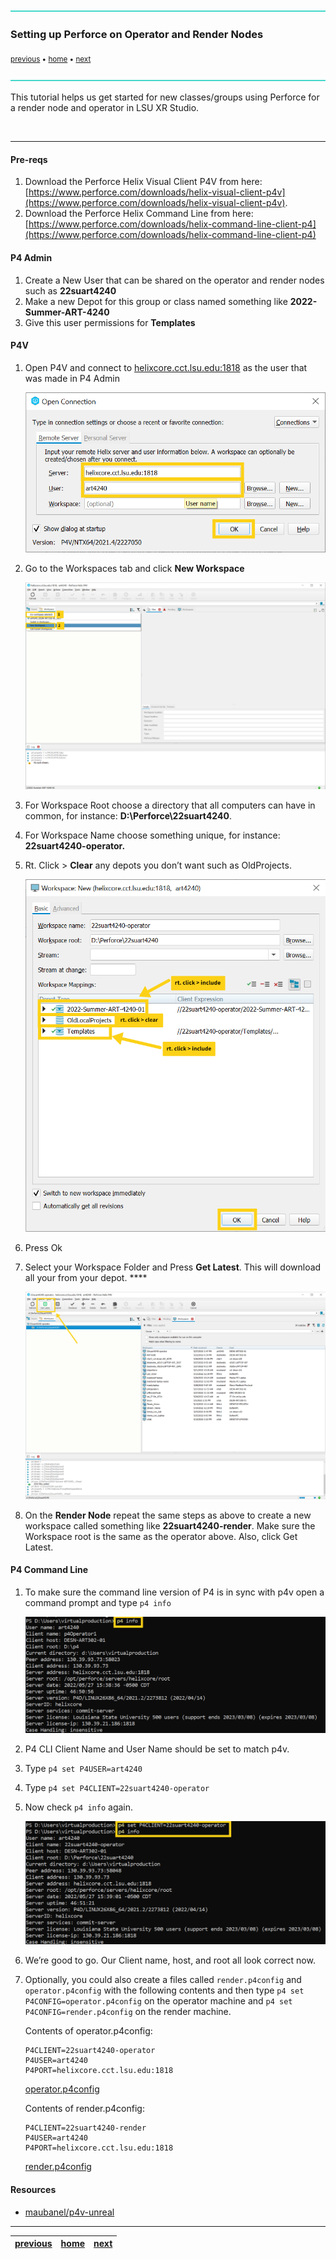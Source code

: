 ![](../images/line3.png)

### Setting up Perforce on Operator and Render Nodes

<sub>[previous](../) • [home](../README.md) • [next](../)</sub>

![](../images/line3.png)

This tutorial helps us get started for new classes/groups using Perforce for a render node and operator in LSU XR Studio.

<br>

---

#### Pre-reqs

1. Download the Perforce Helix Visual Client P4V from here: [https://www.perforce.com/downloads/helix-visual-client-p4v](https://www.perforce.com/downloads/helix-visual-client-p4v). 
2. Download the Perforce Helix Command Line from here: [https://www.perforce.com/downloads/helix-command-line-client-p4](https://www.perforce.com/downloads/helix-command-line-client-p4)

#### P4 Admin

1. Create a New User that can be shared on the operator and render nodes such as **22suart4240**
2. Make a new Depot for this group or class named something like **2022-Summer-ART-4240**
3. Give this user permissions for **Templates**

#### P4V

1. Open P4V and connect to [helixcore.cct.lsu.edu:1818](http://helixcore.cct.lsu.edu:1818) as the user that was made in P4 Admin
    
    ![p4v login](images/p4vLogin.png)
    
2. Go to the Workspaces tab and click **New Workspace** 
    
    ![New Workspace](images/newWorkspace.png)
    
3. For Workspace Root choose a directory that all computers can have in common, for instance: **D:\Perforce\22suart4240**. 
4. For Workspace Name choose something unique, for instance: **22suart4240-operator.** 
5. Rt. Click > **Clear** any depots you don’t want such as OldProjects. 
    
    ![Choose Depots](images/chooseDepots.png)
    
6. Press Ok
7. Select your Workspace Folder and Press **Get Latest**. This will download all your from your depot.  ****
    
    ![Get Latest](images/getLatest.png)
    
8. On the **Render Node** repeat the same steps as above to create a new workspace called something like **22suart4240-render**. Make sure the Workspace root is the same as the operator above. Also, click Get Latest.

#### P4 Command Line

1. To make sure the command line version of P4 is in sync with p4v open a command prompt and type `p4 info`  
    
    ![1st P4 Info](images/p4info1st.png)
    
2. P4 CLI Client Name and User Name should be set to match p4v.
3. Type `p4 set P4USER=art4240`
4. Type `p4 set P4CLIENT=22suart4240-operator`
5. Now check `p4 info` again. 
    
    ![2nd P4 Info](images/p4info2nd.png)
    
6. We’re good to go. Our Client name, host, and root all look correct now.
7. Optionally, you could also create a files called `render.p4config` and `operator.p4config` with the following contents and then type `p4 set P4CONFIG=operator.p4config` on the operator machine and  `p4 set P4CONFIG=render.p4config` on the render machine.

    Contents of operator.p4config:
    ```
    P4CLIENT=22suart4240-operator
    P4USER=art4240
    P4PORT=helixcore.cct.lsu.edu:1818
    ```
    [operator.p4config](files/operator.p4config)
    
    Contents of render.p4config:
    ```
    P4CLIENT=22suart4240-render
    P4USER=art4240
    P4PORT=helixcore.cct.lsu.edu:1818
    ```
    [render.p4config](files/render.p4config)

#### Resources

* [maubanel/p4v-unreal](https://github.com/maubanel/p4v-unreal)

___

| [previous](../)| [home](../README.md) | [next](../)|
|---|---|---|
